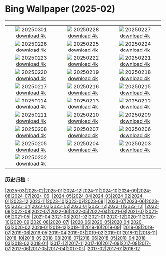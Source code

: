 # Bing Wallpaper (2025-02)
**************
| | | |
| :----: | :----: | :----: |
| ![](https://www.bing.com/th?id=OHR.MaligneLakeJasper_DE-DE5640949329_1920x1080.jpg) 20250301 [download 4k](https://www.bing.com/th?id=OHR.MaligneLakeJasper_DE-DE5640949329_UHD.jpg) | ![](https://www.bing.com/th?id=OHR.BhutanMonastery_DE-DE8934073002_1920x1080.jpg) 20250228 [download 4k](https://www.bing.com/th?id=OHR.BhutanMonastery_DE-DE8934073002_UHD.jpg) | ![](https://www.bing.com/th?id=OHR.CologneNight_DE-DE4660512744_1920x1080.jpg) 20250227 [download 4k](https://www.bing.com/th?id=OHR.CologneNight_DE-DE4660512744_UHD.jpg) |
| ![](https://www.bing.com/th?id=OHR.ArgyllStalker_DE-DE7352876454_1920x1080.jpg) 20250226 [download 4k](https://www.bing.com/th?id=OHR.ArgyllStalker_DE-DE7352876454_UHD.jpg) | ![](https://www.bing.com/th?id=OHR.BryceHoodoos_DE-DE7316141560_1920x1080.jpg) 20250225 [download 4k](https://www.bing.com/th?id=OHR.BryceHoodoos_DE-DE7316141560_UHD.jpg) | ![](https://www.bing.com/th?id=OHR.GiantCuttlefish_DE-DE6436813426_1920x1080.jpg) 20250224 [download 4k](https://www.bing.com/th?id=OHR.GiantCuttlefish_DE-DE6436813426_UHD.jpg) |
| ![](https://www.bing.com/th?id=OHR.MtFujiSunrise_DE-DE8213371470_1920x1080.jpg) 20250223 [download 4k](https://www.bing.com/th?id=OHR.MtFujiSunrise_DE-DE8213371470_UHD.jpg) | ![](https://www.bing.com/th?id=OHR.StLouisArch_DE-DE5694184268_1920x1080.jpg) 20250222 [download 4k](https://www.bing.com/th?id=OHR.StLouisArch_DE-DE5694184268_UHD.jpg) | ![](https://www.bing.com/th?id=OHR.GoldfinchSunflower_DE-DE5115131607_1920x1080.jpg) 20250221 [download 4k](https://www.bing.com/th?id=OHR.GoldfinchSunflower_DE-DE5115131607_UHD.jpg) |
| ![](https://www.bing.com/th?id=OHR.CanadaDeer_DE-DE5282411972_1920x1080.jpg) 20250220 [download 4k](https://www.bing.com/th?id=OHR.CanadaDeer_DE-DE5282411972_UHD.jpg) | ![](https://www.bing.com/th?id=OHR.IceHoleOtter_DE-DE5011760287_1920x1080.jpg) 20250219 [download 4k](https://www.bing.com/th?id=OHR.IceHoleOtter_DE-DE5011760287_UHD.jpg) | ![](https://www.bing.com/th?id=OHR.BlueBelize_DE-DE7316744984_1920x1080.jpg) 20250218 [download 4k](https://www.bing.com/th?id=OHR.BlueBelize_DE-DE7316744984_UHD.jpg) |
| ![](https://www.bing.com/th?id=OHR.CatalanPyrenees_DE-DE2190888967_1920x1080.jpg) 20250217 [download 4k](https://www.bing.com/th?id=OHR.CatalanPyrenees_DE-DE2190888967_UHD.jpg) | ![](https://www.bing.com/th?id=OHR.HumpbackMother_DE-DE2752468261_1920x1080.jpg) 20250216 [download 4k](https://www.bing.com/th?id=OHR.HumpbackMother_DE-DE2752468261_UHD.jpg) | ![](https://www.bing.com/th?id=OHR.Misotsuchi2025_DE-DE8865716337_1920x1080.jpg) 20250215 [download 4k](https://www.bing.com/th?id=OHR.Misotsuchi2025_DE-DE8865716337_UHD.jpg) |
| ![](https://www.bing.com/th?id=OHR.PenguinLove_DE-DE2328190080_1920x1080.jpg) 20250214 [download 4k](https://www.bing.com/th?id=OHR.PenguinLove_DE-DE2328190080_UHD.jpg) | ![](https://www.bing.com/th?id=OHR.BerlinKinoZooPalast_DE-DE5942620149_1920x1080.jpg) 20250213 [download 4k](https://www.bing.com/th?id=OHR.BerlinKinoZooPalast_DE-DE5942620149_UHD.jpg) | ![](https://www.bing.com/th?id=OHR.GalapagosIguana_DE-DE8148803350_1920x1080.jpg) 20250212 [download 4k](https://www.bing.com/th?id=OHR.GalapagosIguana_DE-DE8148803350_UHD.jpg) |
| ![](https://www.bing.com/th?id=OHR.YungangGrottoes_DE-DE7812500680_1920x1080.jpg) 20250211 [download 4k](https://www.bing.com/th?id=OHR.YungangGrottoes_DE-DE7812500680_UHD.jpg) | ![](https://www.bing.com/th?id=OHR.UmbrellaDay_DE-DE7581909470_1920x1080.jpg) 20250210 [download 4k](https://www.bing.com/th?id=OHR.UmbrellaDay_DE-DE7581909470_UHD.jpg) | ![](https://www.bing.com/th?id=OHR.LeonardoGlassCubeBadDriburg_DE-DE7335934587_1920x1080.jpg) 20250209 [download 4k](https://www.bing.com/th?id=OHR.LeonardoGlassCubeBadDriburg_DE-DE7335934587_UHD.jpg) |
| ![](https://www.bing.com/th?id=OHR.SnowySvaneti_DE-DE7103298381_1920x1080.jpg) 20250208 [download 4k](https://www.bing.com/th?id=OHR.SnowySvaneti_DE-DE7103298381_UHD.jpg) | ![](https://www.bing.com/th?id=OHR.BlueNorway_DE-DE6219110826_1920x1080.jpg) 20250207 [download 4k](https://www.bing.com/th?id=OHR.BlueNorway_DE-DE6219110826_UHD.jpg) | ![](https://www.bing.com/th?id=OHR.WhararikiBeach_DE-DE0573200423_1920x1080.jpg) 20250206 [download 4k](https://www.bing.com/th?id=OHR.WhararikiBeach_DE-DE0573200423_UHD.jpg) |
| ![](https://www.bing.com/th?id=OHR.ScottishSheep_DE-DE0235532190_1920x1080.jpg) 20250205 [download 4k](https://www.bing.com/th?id=OHR.ScottishSheep_DE-DE0235532190_UHD.jpg) | ![](https://www.bing.com/th?id=OHR.GoldenBridge_DE-DE8445682123_1920x1080.jpg) 20250204 [download 4k](https://www.bing.com/th?id=OHR.GoldenBridge_DE-DE8445682123_UHD.jpg) | ![](https://www.bing.com/th?id=OHR.RibbleheadViaduct_DE-DE0601273840_1920x1080.jpg) 20250203 [download 4k](https://www.bing.com/th?id=OHR.RibbleheadViaduct_DE-DE0601273840_UHD.jpg) |
| ![](https://www.bing.com/th?id=OHR.WaddenSeaBiosphereReserve_DE-DE2245895557_1920x1080.jpg) 20250202 [download 4k](https://www.bing.com/th?id=OHR.WaddenSeaBiosphereReserve_DE-DE2245895557_UHD.jpg) |  |  |

### 历史归档：

|[2025-03](bing/2025-03/2025-03.md)|[2025-02](bing/2025-02/2025-02.md)|[2025-01](bing/2025-01/2025-01.md)|[2024-12](bing/2024-12/2024-12.md)|[2024-11](bing/2024-11/2024-11.md)|[2024-10](bing/2024-10/2024-10.md)|[2024-09](bing/2024-09/2024-09.md)|[2024-08](bing/2024-08/2024-08.md)|[2024-07](bing/2024-07/2024-07.md)|[2024-06](bing/2024-06/2024-06.md)|
|[2024-05](bing/2024-05/2024-05.md)|[2024-04](bing/2024-04/2024-04.md)|[2024-03](bing/2024-03/2024-03.md)|[2024-02](bing/2024-02/2024-02.md)|[2024-01](bing/2024-01/2024-01.md)|[2023-12](bing/2023-12/2023-12.md)|[2023-11](bing/2023-11/2023-11.md)|[2023-10](bing/2023-10/2023-10.md)|[2023-09](bing/2023-09/2023-09.md)|[2023-08](bing/2023-08/2023-08.md)|
|[2023-07](bing/2023-07/2023-07.md)|[2023-06](bing/2023-06/2023-06.md)|[2023-05](bing/2023-05/2023-05.md)|[2023-04](bing/2023-04/2023-04.md)|[2023-03](bing/2023-03/2023-03.md)|[2023-02](bing/2023-02/2023-02.md)|[2023-01](bing/2023-01/2023-01.md)|[2022-12](bing/2022-12/2022-12.md)|[2022-11](bing/2022-11/2022-11.md)|[2022-10](bing/2022-10/2022-10.md)|
|[2022-09](bing/2022-09/2022-09.md)|[2022-08](bing/2022-08/2022-08.md)|[2022-07](bing/2022-07/2022-07.md)|[2022-06](bing/2022-06/2022-06.md)|[2022-05](bing/2022-05/2022-05.md)|[2022-04](bing/2022-04/2022-04.md)|[2021-08](bing/2021-08/2021-08.md)|[2021-07](bing/2021-07/2021-07.md)|[2021-06](bing/2021-06/2021-06.md)|[2021-05](bing/2021-05/2021-05.md)|
|[2021-04](bing/2021-04/2021-04.md)|[2021-03](bing/2021-03/2021-03.md)|[2021-02](bing/2021-02/2021-02.md)|[2021-01](bing/2021-01/2021-01.md)|[2020-12](bing/2020-12/2020-12.md)|[2020-11](bing/2020-11/2020-11.md)|[2020-10](bing/2020-10/2020-10.md)|[2020-09](bing/2020-09/2020-09.md)|[2020-08](bing/2020-08/2020-08.md)|[2020-07](bing/2020-07/2020-07.md)|
|[2020-06](bing/2020-06/2020-06.md)|[2020-05](bing/2020-05/2020-05.md)|[2020-04](bing/2020-04/2020-04.md)|[2020-03](bing/2020-03/2020-03.md)|[2020-02](bing/2020-02/2020-02.md)|[2020-01](bing/2020-01/2020-01.md)|[2019-12](bing/2019-12/2019-12.md)|[2019-11](bing/2019-11/2019-11.md)|[2019-10](bing/2019-10/2019-10.md)|[2019-09](bing/2019-09/2019-09.md)|
|[2019-08](bing/2019-08/2019-08.md)|[2019-07](bing/2019-07/2019-07.md)|[2019-06](bing/2019-06/2019-06.md)|[2019-05](bing/2019-05/2019-05.md)|[2019-04](bing/2019-04/2019-04.md)|[2019-03](bing/2019-03/2019-03.md)|[2019-02](bing/2019-02/2019-02.md)|[2019-01](bing/2019-01/2019-01.md)|[2018-12](bing/2018-12/2018-12.md)|[2018-11](bing/2018-11/2018-11.md)|
|[2018-10](bing/2018-10/2018-10.md)|[2018-09](bing/2018-09/2018-09.md)|[2018-08](bing/2018-08/2018-08.md)|[2018-07](bing/2018-07/2018-07.md)|[2018-06](bing/2018-06/2018-06.md)|[2018-05](bing/2018-05/2018-05.md)|[2018-04](bing/2018-04/2018-04.md)|[2018-03](bing/2018-03/2018-03.md)|[2018-02](bing/2018-02/2018-02.md)|[2018-01](bing/2018-01/2018-01.md)|
|[2017-12](bing/2017-12/2017-12.md)|[2017-11](bing/2017-11/2017-11.md)|[2017-10](bing/2017-10/2017-10.md)|[2017-09](bing/2017-09/2017-09.md)|[2017-08](bing/2017-08/2017-08.md)|[2017-07](bing/2017-07/2017-07.md)|[2017-06](bing/2017-06/2017-06.md)|[2017-05](bing/2017-05/2017-05.md)|[2017-04](bing/2017-04/2017-04.md)|[2017-03](bing/2017-03/2017-03.md)|
|[2017-02](bing/2017-02/2017-02.md)|[2017-01](bing/2017-01/2017-01.md)|[2016-12](bing/2016-12/2016-12.md)